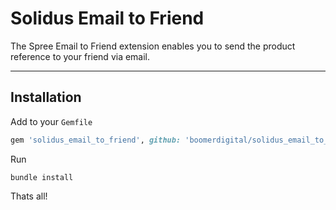# Solidus Email to Friend

The Spree Email to Friend extension enables you to send the product reference to your friend via email.

---

## Installation

Add to your `Gemfile`
```ruby
gem 'solidus_email_to_friend', github: 'boomerdigital/solidus_email_to_friend', branch: 'master'
```

Run
```
bundle install
```

Thats all!
